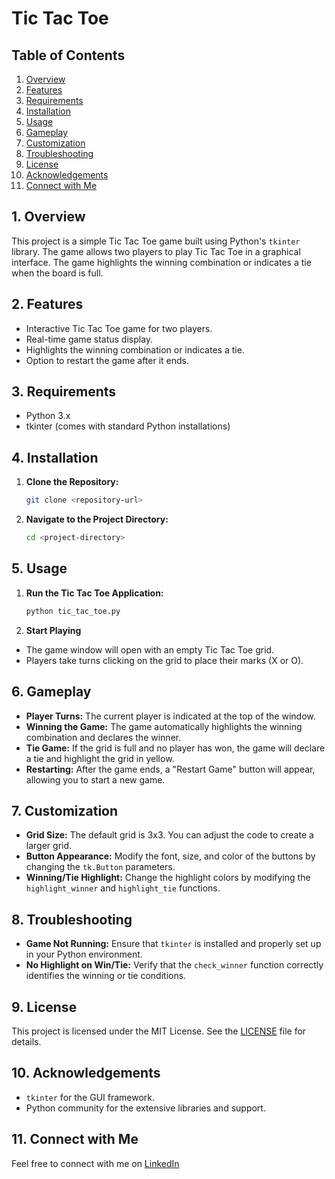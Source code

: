 # Tic Tac Toe

## Table of Contents
1. [Overview](#1-overview)
2. [Features](#2-features)
3. [Requirements](#3-requirements)
4. [Installation](#4-installation)
5. [Usage](#5-usage)
6. [Gameplay](#6-gameplay)
7. [Customization](#7-customization)
8. [Troubleshooting](#8-troubleshooting)
9. [License](#9-license)
10. [Acknowledgements](#10-acknowledgements)
11. [Connect with Me](#11-connect-with-me)

## 1. Overview

This project is a simple Tic Tac Toe game built using Python's `tkinter` library. The game allows two players to play Tic Tac Toe in a graphical interface. The game highlights the winning combination or indicates a tie when the board is full.

## 2. Features

- Interactive Tic Tac Toe game for two players.
- Real-time game status display.
- Highlights the winning combination or indicates a tie.
- Option to restart the game after it ends.

## 3. Requirements

- Python 3.x
- tkinter (comes with standard Python installations)

## 4. Installation

1. **Clone the Repository:**
   ```bash
   git clone <repository-url>
2. **Navigate to the Project Directory:**
   ```bash
   cd <project-directory>

## 5. Usage

1. **Run the Tic Tac Toe Application:**

   ```bash
   python tic_tac_toe.py

2. **Start Playing**

- The game window will open with an empty Tic Tac Toe grid.
- Players take turns clicking on the grid to place their marks (X or O).

## 6. Gameplay

- **Player Turns:** The current player is indicated at the top of the window.
- **Winning the Game:** The game automatically highlights the winning combination and declares the winner.
- **Tie Game:** If the grid is full and no player has won, the game will declare a tie and highlight the grid in yellow.
- **Restarting:** After the game ends, a "Restart Game" button will appear, allowing you to start a new game.

## 7. Customization

- **Grid Size:** The default grid is 3x3. You can adjust the code to create a larger grid.
- **Button Appearance:** Modify the font, size, and color of the buttons by changing the `tk.Button` parameters.
- **Winning/Tie Highlight:** Change the highlight colors by modifying the `highlight_winner` and `highlight_tie` functions.

## 8. Troubleshooting

- **Game Not Running:** Ensure that `tkinter` is installed and properly set up in your Python environment.
- **No Highlight on Win/Tie:** Verify that the `check_winner` function correctly identifies the winning or tie conditions.

## 9. License

This project is licensed under the MIT License. See the [LICENSE](LICENSE) file for details.

## 10. Acknowledgements

- `tkinter` for the GUI framework.
- Python community for the extensive libraries and support.

## 11. Connect with Me

Feel free to connect with me on [LinkedIn](https://www.linkedin.com/in/shanttoosh-v-470484289/)

